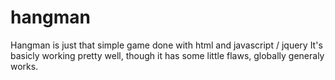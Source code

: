 # hangman
Hangman is just that simple game done with html and javascript / jquery
It's basicly working pretty well, though it has some little flaws, globally generaly works.
